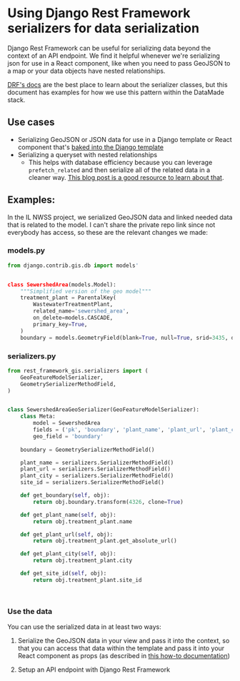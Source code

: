 # Using Django Rest Framework serializers for data serialization
Django Rest Framework can be useful for serializing data beyond the context of an API endpoint. We find it helpful whenever we're serializing json for use in a React component, like when you need to pass GeoJSON to a map or your data objects have nested relationships.

[DRF's docs](https://www.django-rest-framework.org/api-guide/serializers/) are the best place to learn about the serializer classes, but this document has examples for how we use this pattern within the DataMade stack.

## Use cases
- Serializing GeoJSON or JSON data for use in a Django template or React component that's [baked into the Django template](/django/django-react-integration.md)
- Serializing a queryset with nested relationships
  -  This helps with database efficiency because you can leverage `prefetch_related` and then serialize all of the related data in a cleaner way. [This blog post is a good resource to learn about that](https://hakibenita.com/django-rest-framework-slow).


## Examples:
In the IL NWSS project, we serialized GeoJSON data and linked needed data that is related to the model. I can't share the private repo link since not everybody has access, so these are the relevant changes we made:

### models.py
```python
from django.contrib.gis.db import models'


class SewershedArea(models.Model):
    """Simplified version of the geo model"""
    treatment_plant = ParentalKey(
        WastewaterTreatmentPlant,
        related_name='sewershed_area',
        on_delete=models.CASCADE,
        primary_key=True,
    )
    boundary = models.GeometryField(blank=True, null=True, srid=3435, dim=2)

```

### serializers.py
```python
from rest_framework_gis.serializers import (
    GeoFeatureModelSerializer,
    GeometrySerializerMethodField,
)


class SewershedAreaGeoSerializer(GeoFeatureModelSerializer):
    class Meta:
        model = SewershedArea
        fields = ('pk', 'boundary', 'plant_name', 'plant_url', 'plant_city', 'site_id')
        geo_field = 'boundary'
    
    boundary = GeometrySerializerMethodField()

    plant_name = serializers.SerializerMethodField()
    plant_url = serializers.SerializerMethodField()
    plant_city = serializers.SerializerMethodField()
    site_id = serializers.SerializerMethodField()

    def get_boundary(self, obj):
        return obj.boundary.transform(4326, clone=True)

    def get_plant_name(self, obj):
        return obj.treatment_plant.name

    def get_plant_url(self, obj):
        return obj.treatment_plant.get_absolute_url()

    def get_plant_city(self, obj):
        return obj.treatment_plant.city

    def get_site_id(self, obj):
        return obj.treatment_plant.site_id

    
```

### Use the data
You can use the serialized data in at least two ways:
1. Serialize the GeoJSON data in your view and pass it into the context, so that you can access that data within the template and pass it into your React component as props (as described in [this how-to documentation](/django/django-react-integration.md#set-react-props-and-root-element-on-the-window-object))

2. Setup an API endpoint with Django Rest Framework
